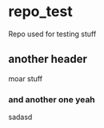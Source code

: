 # repo_test
Repo used for testing stuff


## another header
moar stuff

### and another one yeah
sadasd
